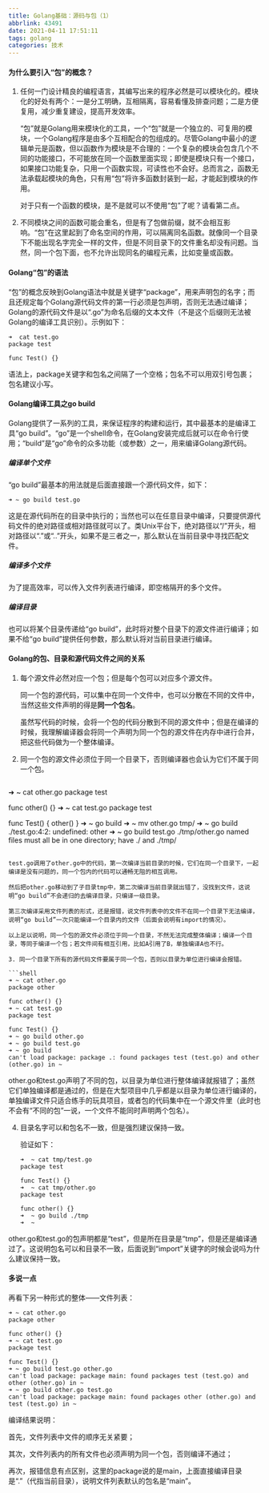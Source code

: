 ```yaml
---
title: Golang基础：源码与包（1）
abbrlink: 43491
date: 2021-04-11 17:51:11
tags: golang
categories: 技术
---
```


#### 为什么要引入“包”的概念？

1. 任何一门设计精良的编程语言，其编写出来的程序必然是可以模块化的。模块化的好处有两个：一是分工明确，互相隔离，容易看懂及排查问题；二是方便复用，减少重复建设，提高开发效率。

   “包”就是Golang用来模块化的工具，一个“包”就是一个独立的、可复用的模块，一个Golang程序是由多个互相配合的包组成的。尽管Golang中最小的逻辑单元是函数，但以函数作为模块是不合理的：一个复杂的模块会包含几个不同的功能接口，不可能放在同一个函数里面实现；即使是模块只有一个接口，如果接口功能复杂，只用一个函数实现，可读性也不会好。总而言之，函数无法承载起模块的角色，只有用“包”将许多函数封装到一起，才能起到模块的作用。

   对于只有一个函数的模块，是不是就可以不使用“包”了呢？请看第二点。

2. 不同模块之间的函数可能会重名，但是有了包做前缀，就不会相互影响。“包”在这里起到了命名空间的作用，可以隔离同名函数。就像同一个目录下不能出现名字完全一样的文件，但是不同目录下的文件重名却没有问题。当然，同一个包下面，也不允许出现同名的编程元素，比如变量或函数。

<!-- more -->

#### Golang“包”的语法

“包”的概念反映到Golang语法中就是关键字“package”，用来声明包的名字；而且还规定每个Golang源代码文件的第一行必须是包声明，否则无法通过编译；Golang的源代码文件是以“.go”为命名后缀的文本文件（不是这个后缀则无法被Golang的编译工具识别）。示例如下：

```shell
➜  cat test.go 
package test

func Test() {}
```

语法上，package关键字和包名之间隔了一个空格；包名不可以用双引号包裹；包名建议小写。

#### Golang编译工具之go build

Golang提供了一系列的工具，来保证程序的构建和运行，其中最基本的是编译工具“go build”。“go”是一个shell命令，在Golang安装完成后就可以在命令行使用；“build”是“go”命令的众多功能（或参数）之一，用来编译Golang源代码。

##### 编译单个文件

“go build”最基本的用法就是后面直接跟一个源代码文件，如下：

```shell
➜ ~ go build test.go
```

这是在源代码所在的目录中执行的；当然也可以在任意目录中编译，只要提供源代码文件的绝对路径或相对路径就可以了。类Unix平台下，绝对路径以“/”开头，相对路径以“.”或“..”开头，如果不是三者之一，那么默认在当前目录中寻找匹配文件。

##### 编译多个文件

为了提高效率，可以传入文件列表进行编译，即空格隔开的多个文件。

##### 编译目录

也可以将某个目录传递给“go build”，此时将对整个目录下的源文件进行编译；如果不给“go build”提供任何参数，那么默认将对当前目录进行编译。

#### Golang的包、目录和源代码文件之间的关系

1. 每个源文件必然对应一个包；但是每个包可以对应多个源文件。

   同一个包的源代码，可以集中在同一个文件中，也可以分散在不同的文件中，当然这些文件声明的得是**同一个包名**。

   虽然写代码的时候，会将一个包的代码分散到不同的源文件中；但是在编译的时候，我理解编译器会将同一个声明为同一个包的源文件在内存中进行合并，把这些代码做为一个整体编译。

2. 同一个包的源文件必须位于同一个目录下，否则编译器也会认为它们不属于同一个包。

   ```shell
➜  ~ cat other.go 
   package test

   func other() {}
   ➜  ~ cat test.go 
   package test
   
   func Test() {
   	other()
   }
   ➜  ~ go build
   ➜  ~ mv other.go tmp/ 
   ➜  ~ go build
   ./test.go:4:2: undefined: other
   ➜  ~ go build test.go ./tmp/other.go
   named files must all be in one directory; have ./ and ./tmp/
   ```
   
   test.go调用了other.go中的代码，第一次编译当前目录的时候，它们在同一个目录下，一起编译是没有问题的，同一个包内的代码可以通畅无阻的相互调用。
   
   然后把other.go移动到了子目录tmp中，第二次编译当前目录就出错了，没找到文件，这说明“go build”不会递归的去编译目录，只编译一级目录。

   第三次编译采用文件列表的形式，还是报错，说文件列表中的文件不在同一个目录下无法编译，说明“go build”一次只能编译一个目录内的文件（后面会说明有import的情况）。

   以上足以说明，同一个包的源文件必须位于同一个目录，不然无法完成整体编译；编译一个目录，等同于编译一个包；若文件间有相互引用，比如A引用了B，单独编译A也不行。

3. 同一个目录下所有的源代码文件要属于同一个包，否则以目录为单位进行编译会报错。

   ```shell
   ➜ ~ cat other.go 
   package other
   
   func other() {}
   ➜ ~ cat test.go 
   package test
   
   func Test() {}
   ➜ ~ go build other.go 
   ➜ ~ go build test.go 
   ➜ ~ go build
   can't load package: package .: found packages test (test.go) and other (other.go) in ~
   ```

   other.go和test.go声明了不同的包，以目录为单位进行整体编译就报错了；虽然它们单独编译都是通过的，但是在大型项目中几乎都是以目录为单位进行编译的，单独编译文件只适合练手的玩具项目，或者包的代码集中在一个源文件里（此时也不会有“不同的包”一说，一个文件不能同时声明两个包名）。

4. 目录名字可以和包名不一致，但是强烈建议保持一致。

   验证如下：

   ```shell
   ➜  ~ cat tmp/test.go 
   package test
   
   func Test() {}
   ➜  ~ cat tmp/other.go 
   package test
   
   func other() {}
   ➜  ~ go build ./tmp  
   ➜  ~ 
   ```

​       other.go和test.go的包声明都是“test”，但是所在目录是“tmp”，但是还是编译通过了。这说明包名可以和目录不一致，后面说到“import”关键字的时候会说吗为什么建议保持一致。

#### 多说一点

再看下另一种形式的整体——文件列表：

```shell
➜ ~ cat other.go 
package other

func other() {}
➜ ~ cat test.go 
package test

func Test() {}
➜ ~ go build test.go other.go 
can't load package: package main: found packages test (test.go) and other (other.go) in ~
➜ ~ go build other.go test.go 
can't load package: package main: found packages other (other.go) and test (test.go) in ~
```

编译结果说明：

首先，文件列表中文件的顺序无关紧要；

其次，文件列表内的所有文件也必须声明为同一个包，否则编译不通过；

再次，报错信息有点区别，这里的package说的是main，上面直接编译目录是“.”（代指当前目录），说明文件列表默认的包名是“main”。















